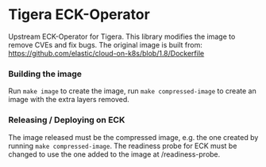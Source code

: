 # Tigera ECK-Operator

Upstream ECK-Operator for Tigera. This library modifies the image to remove CVEs and fix bugs.
The original image is built from: https://github.com/elastic/cloud-on-k8s/blob/1.8/Dockerfile

### Building the image

Run `make image` to create the image, run `make compressed-image` to create an image with the extra layers removed.

### Releasing / Deploying on ECK

The image released must be the compressed image, e.g. the one created by running `make compressed-image`. The readiness 
probe for ECK must be changed to use the one added to the image at /readiness-probe.